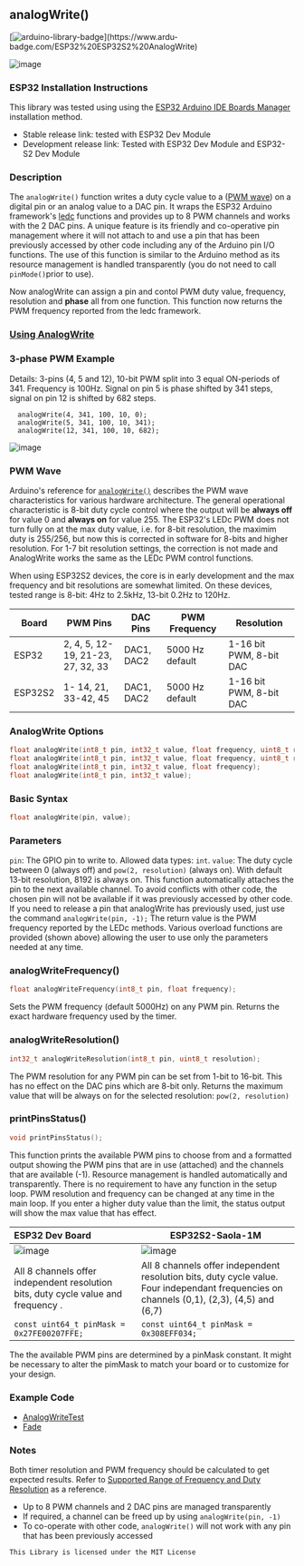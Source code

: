 

## analogWrite()

[![arduino-library-badge](https://www.ardu-badge.com/badge/ESP32%20ESP32S2%20AnalogWrite.svg?)](https://www.ardu-badge.com/ESP32%20ESP32S2%20AnalogWrite)

![image](https://user-images.githubusercontent.com/63488701/116161369-a4e06380-a6c1-11eb-995a-55f2ff7393c0.png)

### ESP32 Installation Instructions

This library was tested using using the [ESP32 Arduino IDE Boards Manager](https://github.com/espressif/arduino-esp32/blob/master/docs/arduino-ide/boards_manager.md) installation method.

- Stable release link:  tested with ESP32 Dev Module
- Development release link: Tested with ESP32 Dev Module and ESP32-S2 Dev Module

### Description

The `analogWrite()` function writes a duty cycle value to a ([PWM wave](http://arduino.cc/en/Tutorial/PWM)) on a digital pin or an analog value to a DAC pin.  It wraps the ESP32 Arduino framework's [ledc](https://github.com/espressif/arduino-esp32/blob/master/cores/esp32/esp32-hal-ledc.c) functions and provides up to 8 PWM channels and works with the 2 DAC pins.  A unique feature is its friendly and co-operative pin management where it will not attach to and use a pin that has been previously accessed by other code including any of the Arduino pin I/O functions. The use of this function is similar to the Arduino method as its resource management is handled transparently (you do not need to call `pinMode()`prior to use).

Now analogWrite can assign a pin and contol PWM duty value, frequency, resolution and **phase** all from one function. This function now returns the PWM frequency reported from the ledc framework.

### [Using AnalogWrite](https://github.com/Dlloydev/ESP32-ESP32S2-AnalogWrite/blob/main/Using%20AnalogWrite.md)

### 3-phase PWM Example

Details: 3-pins (4, 5 and 12), 10-bit PWM split into 3 equal ON-periods  of 341. Frequency is 100Hz. Signal on pin 5 is phase shifted by 341  steps, signal on pin 12 is shifted by 682 steps.

```apl
  analogWrite(4, 341, 100, 10, 0);
  analogWrite(5, 341, 100, 10, 341);
  analogWrite(12, 341, 100, 10, 682);
```

![image](https://user-images.githubusercontent.com/63488701/115972875-1207c380-a51f-11eb-8051-c7d39b9144ab.png)

### PWM Wave

Arduino's reference for [`analogWrite()`](https://www.arduino.cc/reference/en/language/functions/analog-io/analogwrite/) describes the PWM wave characteristics for various hardware architecture.  The general operational characteristic is  8-bit duty cycle control where the output will be **always off** for value 0 and **always on** for value 255.  The ESP32's LEDc PWM does not turn fully on at the max duty value, i.e. for 8-bit resolution, the maximim duty is 255/256, but now this is corrected in software for 8-bits and higher resolution. For 1-7 bit resolution settings, the correction is not made and AnalogWrite works the same as the LEDc PWM control functions.

When using ESP32S2 devices, the core is in early development and the max frequency and bit resolutions are somewhat limited. On these devices, tested range is 8-bit: 4Hz to 2.5kHz, 13-bit 0.2Hz to 120Hz.

| Board   | PWM Pins                          | DAC Pins   | PWM Frequency   | Resolution              |
| ------- | --------------------------------- | ---------- | --------------- | ----------------------- |
| ESP32   | 2, 4, 5, 12-19, 21-23, 27, 32, 33 | DAC1, DAC2 | 5000 Hz default | 1-16 bit PWM, 8-bit DAC |
| ESP32S2 | 1- 14, 21, 33-42, 45              | DAC1, DAC2 | 5000 Hz default | 1-16 bit PWM, 8-bit DAC |

### AnalogWrite Options

```c++
float analogWrite(int8_t pin, int32_t value, float frequency, uint8_t resolution, uint32_t phase);
float analogWrite(int8_t pin, int32_t value, float frequency, uint8_t resolution);
float analogWrite(int8_t pin, int32_t value, float frequency);
float analogWrite(int8_t pin, int32_t value);
```

### Basic Syntax

```c++
float analogWrite(pin, value);
```

### Parameters

`pin`: The GPIO pin to write to.  Allowed data types: `int`.
`value`: The duty cycle between 0 (always off) and `pow(2, resolution)` (always on). With default 13-bit resolution, 8192 is always on.  This function automatically attaches the pin to the next available channel. To avoid conflicts with other code, the chosen pin will not be available if it was previously accessed by other code. If you need to release a pin that analogWrite has previously used, just use the command `analogWrite(pin, -1);` The return value is the PWM frequency reported by the LEDc methods. Various overload functions are provided (shown above) allowing the user to use only the parameters needed at any time.

### analogWriteFrequency()

```c++
float analogWriteFrequency(int8_t pin, float frequency);
```

Sets the PWM frequency (default 5000Hz) on any PWM pin. Returns the exact hardware frequency used by the timer.

### analogWriteResolution()

```c++
int32_t analogWriteResolution(int8_t pin, uint8_t resolution);
```

The PWM resolution for any PWM pin can be set from 1-bit to 16-bit. This has no effect on the DAC pins which are 8-bit only. Returns the maximum value that will be always on for the selected resolution: `pow(2, resolution)`

### printPinsStatus()

```c++
void printPinsStatus();
```

This function prints the available PWM pins to choose from and a formatted output showing the PWM pins that are in use (attached) and the channels that are available (-1). Resource management is handled automatically and transparently. There is no requirement to have any function in the setup loop. PWM resolution and frequency can be changed at any time in the main loop. If you enter a higher duty value than the limit, the status output will show the max value that has effect.

| ESP32 Dev Board                                              | ESP32S2-Saola-1M                                             |
| :----------------------------------------------------------- | ------------------------------------------------------------ |
| ![image](https://user-images.githubusercontent.com/63488701/116158380-92176000-a6bc-11eb-901d-87a7cfb8ba93.png) | ![image](https://user-images.githubusercontent.com/63488701/116162591-1e795100-a6c4-11eb-9717-6f63a3abca06.png) |
| All 8 channels offer independent resolution bits, duty cycle value and frequency . | All 8 channels offer independent resolution bits, duty cycle value. Four independant frequencies on channels (0,1), (2,3), (4,5) and (6,7) |
| `const uint64_t pinMask = 0x27FE00207FFE;`                   | `const uint64_t pinMask = 0x308EFF034;`                      |

The  the available PWM pins are determined by a pinMask constant. It might be necessary to alter the pimMask to match your board  or to customize for your design.

### Example Code

- [AnalogWriteTest](https://github.com/Dlloydev/ESP32-ESP32S2-AnalogWrite/blob/main/examples/AnalogWriteTest/AnalogWriteTest.ino)
- [Fade](https://github.com/Dlloydev/ESP32-ESP32S2-AnalogWrite/tree/main/examples/Fade)

### Notes

Both timer resolution and PWM frequency should be calculated to get expected results. Refer to [Supported Range of Frequency and Duty Resolution](https://docs.espressif.com/projects/esp-idf/en/latest/api-reference/peripherals/ledc.html#ledc-api-supported-range-frequency-duty-resolution) as a reference. 

- Up to 8 PWM channels and 2 DAC pins are managed transparently
- If required, a channel can be freed  up by using `analogWrite(pin, -1)`
- To co-operate with other code, `analogWrite()` will not work with any pin that has been previously accessed 

```
This Library is licensed under the MIT License
```

